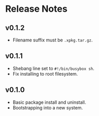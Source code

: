 # Release Notes

## v0.1.2

- Filename suffix must be `.xpkg.tar.gz`.

## v0.1.1

- Shebang line set to `#!/bin/busybox sh`.
- Fix installing to root filesystem.

## v0.1.0

- Basic package install and uninstall.
- Bootstrapping into a new system.

